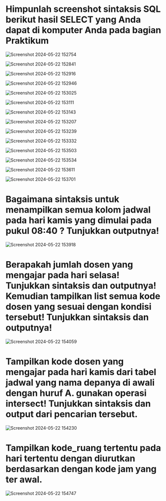 <h1>Himpunlah screenshot sintaksis SQL berikut hasil SELECT yang Anda dapat di komputer Anda pada bagian Praktikum</h1>

![Screenshot 2024-05-22 152754](https://github.com/Zahwaaa07/praktikum.md/assets/160214330/c791a950-e784-4249-93e3-de69c3e85171)

![Screenshot 2024-05-22 152841](https://github.com/Zahwaaa07/praktikum.md/assets/160214330/5a6d44be-418f-4b73-9479-21e03986b78f)

![Screenshot 2024-05-22 152916](https://github.com/Zahwaaa07/praktikum.md/assets/160214330/ec091916-7832-4f34-80d0-02e01dc656e2)

![Screenshot 2024-05-22 152946](https://github.com/Zahwaaa07/praktikum.md/assets/160214330/a73434de-bae5-4103-8638-4a6aa70e11f3)

![Screenshot 2024-05-22 153025](https://github.com/Zahwaaa07/praktikum.md/assets/160214330/bad62881-0ffd-47af-be09-5eaf37f115fa)

![Screenshot 2024-05-22 153111](https://github.com/Zahwaaa07/praktikum.md/assets/160214330/ba16e917-6b7e-4630-bcf3-5b79051e7ef8)

![Screenshot 2024-05-22 153143](https://github.com/Zahwaaa07/praktikum.md/assets/160214330/fc27016e-4c02-4b45-81c2-8deaed9c7ec3)

![Screenshot 2024-05-22 153207](https://github.com/Zahwaaa07/praktikum.md/assets/160214330/da550885-2e45-4920-8f16-8e8504516771)

![Screenshot 2024-05-22 153239](https://github.com/Zahwaaa07/praktikum.md/assets/160214330/f3bcc975-5840-4b1e-88f7-82c7cbe26bc1)

![Screenshot 2024-05-22 153332](https://github.com/Zahwaaa07/praktikum.md/assets/160214330/969feea8-ca77-414d-bde5-89af9761c388)

![Screenshot 2024-05-22 153503](https://github.com/Zahwaaa07/praktikum.md/assets/160214330/8df9c327-cb3e-4bf1-8201-a483e874553c)

![Screenshot 2024-05-22 153534](https://github.com/Zahwaaa07/praktikum.md/assets/160214330/f1d17fdf-ffa7-40b0-a4e5-6b954a423322)

![Screenshot 2024-05-22 153611](https://github.com/Zahwaaa07/praktikum.md/assets/160214330/a858f9a5-069f-48c9-ae47-7c4a130396dd)

![Screenshot 2024-05-22 153701](https://github.com/Zahwaaa07/praktikum.md/assets/160214330/c7504660-b1b7-4b80-97f3-84535d6262d1)

<h1>Bagaimana sintaksis untuk menampilkan semua kolom jadwal pada hari kamis yang dimulai pada pukul 08:40 ? Tunjukkan outputnya!
</h1>

![Screenshot 2024-05-22 153918](https://github.com/Zahwaaa07/praktikum.md/assets/160214330/8c830560-7631-4c7c-86cd-355875ac9820)

<h1>Berapakah jumlah dosen yang mengajar pada hari selasa! Tunjukkan sintaksis dan outputnya! Kemudian tampilkan list semua kode dosen yang sesuai dengan kondisi tersebut! Tunjukkan sintaksis dan outputnya!</h1>

![Screenshot 2024-05-22 154059](https://github.com/Zahwaaa07/praktikum.md/assets/160214330/5db28203-f1e3-4a4d-a7a2-0dcbbb5ccf28)

<h1>Tampilkan kode dosen yang mengajar pada hari kamis dari tabel jadwal yang nama depanya di awali dengan huruf A. gunakan operasi intersect! Tunjukkan sintaksis dan output dari pencarian tersebut.</h1>

![Screenshot 2024-05-22 154230](https://github.com/Zahwaaa07/praktikum.md/assets/160214330/a054ae14-52dd-41b8-bb9c-aaa4b0cf9bf5)

<h1>Tampilkan kode_ruang tertentu pada hari tertentu dengan diurutkan berdasarkan dengan kode jam yang ter awal.</h1>

![Screenshot 2024-05-22 154747](https://github.com/Zahwaaa07/praktikum.md/assets/160214330/aa17205b-363e-4ca8-a08c-cfec42e52f95)
